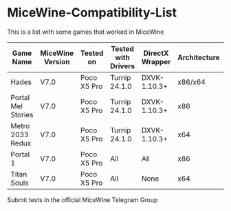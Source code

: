 # MiceWine-Compatibility-List

This is a list with some games that worked in MiceWine

| Game Name          | MiceWine Version | Tested on     | Tested with Drivers | DirectX Wrapper | Architecture | Status   |
| ------------------ | ---------------- | ------------- | ------------------- | --------------- | ------------ | -------- |
| Hades              | V7.0             | Poco X5 Pro   | Turnip 24.1.0       | DXVK-1.10.3+    | x86/x64      | Playable |
| Portal Mel Stories | V7.0             | Poco X5 Pro   | Turnip 24.1.0       | DXVK-1.10.3+    | x86          | Playable |
| Metro 2033 Redux   | V7.0             | Poco X5 Pro   | Turnip 24.1.0       | DXVK-1.10.3+    | x64          | In-Game  |
| Portal 1           | V7.0             | Poco X5 Pro   | All                 | All             | x86          | Not Work |
| Titan Souls        | V7.0             | Poco X5 Pro   | All                 | None            | x64          | Playable |

Submit tests in the official MiceWine Telegram Group
